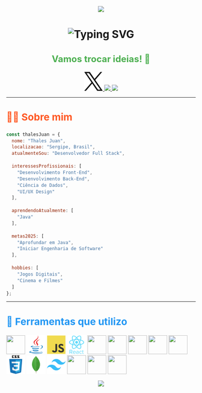 
<p align="center">
  <img src="https://capsule-render.vercel.app/api?type=waving&color=gradient&height=150&section=header&text=Saudações!&fontColor=ffffff&fontSize=60" />
</p>

<h1 align="center">
  <img src="https://readme-typing-svg.herokuapp.com?font=Fira+Code&size=35&pause=1000&center=true&vCenter=true&width=600&height=70&lines=Olá!+Sou+Thales+Juan" alt="Typing SVG" />
</h1>

<h2 align="center" style="font-size: 24px; color: #4CAF50;">
  Vamos trocar ideias! 🌟
</h2>

<p align="center">
  <a href="https://x.com/thalesjuann">
    <img height="50" src="https://raw.githubusercontent.com/devicons/devicon/master/icons/twitter/twitter-original.svg" />
  </a>
  <a href="https://www.instagram.com/thalesjuan._/">
    <img height="50" src="https://skillicons.dev/icons?i=instagram" />
  </a>
  <a href="https://discord.com/users/829877072079487066">
    <img height="50" src="https://skillicons.dev/icons?i=discord" />
  </a>
</p>

---

<h2 style="font-size: 26px; color: #FF5722;"> 👨‍💻 Sobre mim</h2>

```js
const thalesJuan = {
  nome: "Thales Juan",
  localizacao: "Sergipe, Brasil",
  atualmenteSou: "Desenvolvedor Full Stack",

  interessesProfissionais: [
    "Desenvolvimento Front-End",
    "Desenvolvimento Back-End",
    "Ciência de Dados",
    "UI/UX Design"
  ],

  aprendendoAtualmente: [
    "Java"
  ],

  metas2025: [
    "Aprofundar em Java",
    "Iniciar Engenharia de Software"
  ],

  hobbies: [
    "Jogos Digitais",
    "Cinema e Filmes"
  ]
};

```

---

<h2 style="font-size: 26px; color: #2196F3;"> 🚀 Ferramentas que utilizo</h2>

<p align="left">
  <img src="https://cdn.jsdelivr.net/gh/devicons/devicon/icons/vscode/vscode-original.svg" width="50" height="50" />
  <img src="https://raw.githubusercontent.com/devicons/devicon/master/icons/java/java-original.svg" width="50" height="50" />
  <img src="https://raw.githubusercontent.com/devicons/devicon/master/icons/javascript/javascript-original.svg" width="50" height="50" />
  <img src="https://raw.githubusercontent.com/devicons/devicon/master/icons/react/react-original-wordmark.svg" width="50" height="50" />
  <img src="https://cdn.jsdelivr.net/gh/devicons/devicon/icons/vuejs/vuejs-original-wordmark.svg" width="50" height="50" />
  <img src="https://cdn.jsdelivr.net/gh/devicons/devicon/icons/nodejs/nodejs-original-wordmark.svg" width="50" height="50" />
  <img src="https://cdn.jsdelivr.net/gh/devicons/devicon/icons/html5/html5-original.svg" width="50" height="50" />
  <img src="https://cdn.jsdelivr.net/gh/devicons/devicon/icons/bootstrap/bootstrap-original-wordmark.svg" width="50" height="50" />
  <img src="https://cdn.jsdelivr.net/gh/devicons/devicon/icons/sass/sass-original.svg" width="50" height="50" />
  <img src="https://raw.githubusercontent.com/devicons/devicon/master/icons/css3/css3-original-wordmark.svg" width="50" height="50" />
  <img src="https://raw.githubusercontent.com/devicons/devicon/master/icons/mongodb/mongodb-original.svg" width="50" height="50" />
  <img src="https://raw.githubusercontent.com/devicons/devicon/master/icons/tailwindcss/tailwindcss-original.svg" width="50" height="50" />
  <img src="https://cdn.jsdelivr.net/gh/devicons/devicon/icons/git/git-original.svg" width="50" height="50" />
  <img src="https://cdn.jsdelivr.net/gh/devicons/devicon/icons/bash/bash-original.svg" width="50" height="50" />
  <img src="https://cdn.jsdelivr.net/gh/devicons/devicon/icons/figma/figma-original.svg" width="50" height="50" />
</p>

<p align="center">
  <img src="https://capsule-render.vercel.app/api?type=waving&color=gradient&height=150&&text=Tchau!&section=footer&fontColor=ffffff"/>
</p>
